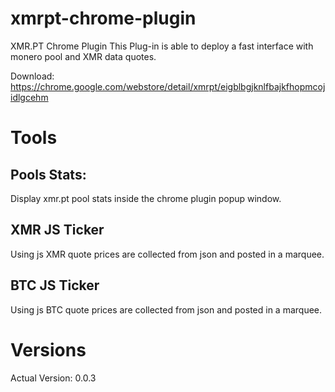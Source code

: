 # xmrpt-chrome-plugin
XMR.PT Chrome Plugin
This Plug-in is able to deploy a fast interface with monero pool and XMR data quotes.

Download: https://chrome.google.com/webstore/detail/xmrpt/eigblbgjknlfbajkfhopmcojidlgcehm
# Tools
## Pools Stats:
Display xmr.pt pool stats inside the chrome plugin popup window.

## XMR JS Ticker
Using js XMR quote prices are collected from json and posted in a marquee.
## BTC JS Ticker
Using js BTC quote prices are collected from json and posted in a marquee.

# Versions
Actual Version: 0.0.3

